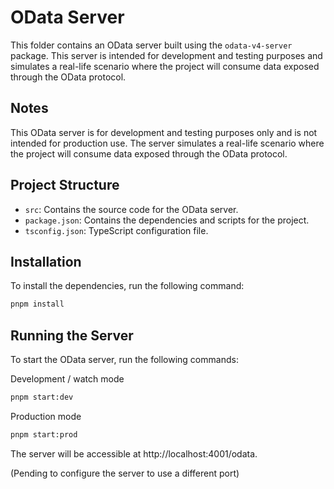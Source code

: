 # OData Server

This folder contains an OData server built using the `odata-v4-server` package. This server is intended for development and testing purposes and simulates a real-life scenario where the project will consume data exposed through the OData protocol.

## Notes

This OData server is for development and testing purposes only and is not intended for production use.
The server simulates a real-life scenario where the project will consume data exposed through the OData protocol.

## Project Structure

- `src`: Contains the source code for the OData server.
- `package.json`: Contains the dependencies and scripts for the project.
- `tsconfig.json`: TypeScript configuration file.

## Installation

To install the dependencies, run the following command:

```sh
pnpm install
```

## Running the Server

To start the OData server, run the following commands:

Development / watch mode

```sh
pnpm start:dev
```

Production mode

```sh
pnpm start:prod
```

The server will be accessible at http://localhost:4001/odata.

(Pending to configure the server to use a different port)